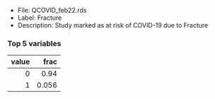 

* File: QCOVID_feb22.rds
* Label: Fracture
* Description: Study marked as at risk of COVID-19 due to Fracture

### Top 5 variables
|   value |   frac |
|--------:|-------:|
|       0 |  0.94  |
|       1 |  0.056 |
        